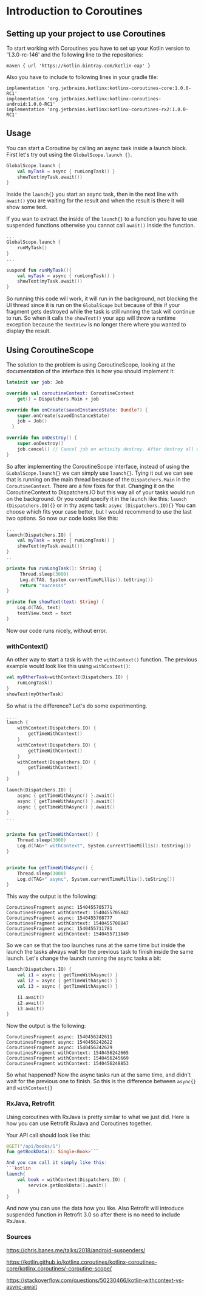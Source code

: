 # Introduction to Coroutines

## Setting up your project to use Coroutines
To start working with Coroutines you have to set up your Kotlin version to '1.3.0-rc-146' and the following line to the repositories:

    maven { url 'https://kotlin.bintray.com/kotlin-eap' }


Also you have to include to following lines in your gradle file:

    implementation 'org.jetbrains.kotlinx:kotlinx-coroutines-core:1.0.0-RC1'
    implementation 'org.jetbrains.kotlinx:kotlinx-coroutines-android:1.0.0-RC1'
    implementation 'org.jetbrains.kotlinx:kotlinx-coroutines-rx2:1.0.0-RC1'

## Usage

You can start a Coroutine by calling an async task inside a launch block. First let's try out using the `GlobalScope.launch {}`.
```kotlin
GlobalScope.launch {
    val myTask = async { runLongTask() }
    showText(myTask.await())
}
```
Inside the `launch{}` you start an async task, then in the next line with `await()` you are waiting for the result and when the result is there it will show some text.

If you wan to extract the inside of the `launch{}` to a function you have to use suspended functions otherwise you cannot call `await()` inside the function.

```kotlin
...
GlobalScope.launch {
    runMyTask()
}
...

suspend fun runMyTask(){
    val myTask = async { runLongTask() }
    showText(myTask.await())
}
```

So running this code will work, it will run in the background, not blocking the UI thread since it is run on the `GlobalScope` but because of this if your fragment gets destroyed while the task is still running the task will continue to run. So when it calls the `showText()` your app will throw a runtime exception because the `TextView` is no longer there where you wanted to display the result.

## Using CoroutineScope
The solution to the problem is using CoroutineScope, looking at the documentation of the interface this is how you should implement it:

```kotlin
lateinit var job: Job

override val coroutineContext: CoroutineContext
    get() = Dispatchers.Main + job

override fun onCreate(savedInstanceState: Bundle?) {
    super.onCreate(savedInstanceState)
    job = Job()
  }

override fun onDestroy() {
    super.onDestroy()
    job.cancel() // Cancel job on activity destroy. After destroy all children jobs will be cancelled automatically
}
```


So after implementing the CoroutineScope interface, instead of using the `GLobalScope.launch{}` we can simply use `launch{}`. Tying it out we can see that is running on the main thread because of the `Dispatchers.Main` in the `CoroutineContext`.
There are a few fixes for that. Changing it on the CoroutineContext to Dispatchers.IO but this way all of your tasks would run on the background.
Or you could specify it in the launch like this: `launch (Dispatchers.IO){}` or in thy async task: `async (Dispatchers.IO){}`
You can choose which fits your case better, but I would recommend to use the last two options. So now our code looks like this:

```kotlin
...
launch(Dispatchers.IO) {
    val myTask = async { runLongTask() }
    showText(myTask.await())
}
..

private fun runLongTask(): String {
     Thread.sleep(3000)
     Log.d(TAG, System.currentTimeMillis().toString())
     return "successs"
}

private fun showText(text: String) {
    Log.d(TAG, text)
    textView.text = text
}
```

Now our code runs nicely, without error.

### withContext()
An other way to start a task is with the `withContext()` function. The previous example would look like this using `withContext()`:
```kotlin
val myOtherTask=withContext(Dispatchers.IO) {
    runLongTask()
}
showText(myOtherTask)
```

So what is the difference? Let's do some experimenting.

```kotlin
....
launch {
    withContext(Dispatchers.IO) {
        getTimeWithContext()
    }
    withContext(Dispatchers.IO) {
        getTimeWithContext()
    }
    withContext(Dispatchers.IO) {
        getTimeWithContext()
    }
}

launch(Dispatchers.IO) {
    async { getTimeWithAsync() }.await()
    async { getTimeWithAsync() }.await()
    async { getTimeWithAsync() }.await()
}
...


private fun getTimeWithContext() {
    Thread.sleep(3000)
    Log.d(TAG+" withContext", System.currentTimeMillis().toString())
}


private fun getTimeWithAsync() {
    Thread.sleep(3000)
    Log.d(TAG+" async", System.currentTimeMillis().toString())
}
```

This way the output is the following:
```
CoroutinesFragment async: 1540455705771
CoroutinesFragment withContext: 1540455705842
CoroutinesFragment async: 1540455708777
CoroutinesFragment withContext: 1540455708847
CoroutinesFragment async: 1540455711781
CoroutinesFragment withContext: 1540455711849
```
So we can se that the too launches runs at the same time but inside the launch the tasks always wait for the previous task to finish inside the same launch.
Let's change the launch running the async tasks a bit:

```kotlin
launch(Dispatchers.IO) {
    val i1 = async { getTimeWithAsync() }
    val i2 = async { getTimeWithAsync() }
    val i3 = async { getTimeWithAsync() }

    i1.await()
    i2.await()
    i3.await()
}
```

Now the output is the following:
```
CoroutinesFragment async: 1540456242611
CoroutinesFragment async: 1540456242622
CoroutinesFragment async: 1540456242629
CoroutinesFragment withContext: 1540456242665
CoroutinesFragment withContext: 1540456245669
CoroutinesFragment withContext: 1540456248853
```
So what happened? Now the async tasks run at the same time, and didn't wait for the previous one to finish. So this is the difference between `async{}` and `withContext{}`

### RxJava, Retrofit
Using coroutines with RxJava is pretty similar to what we just did. Here is how you can use Retrofit RxJava and Coroutines together.

Your API call should look like this:
```kotlin
@GET("/api/books/1")
fun getBookData(): Single<Book>```

And you can call it simply like this:
```kotlin
launch{
    val book = withContext(Dispatchers.IO) {
        service.getBookData().await()
    }
}
```

And now you can use the data how you like. Also Retrofit will introduce suspended function in Retrofit 3.0 so after there is no need to include RxJava.


### Sources
https://chris.banes.me/talks/2018/android-suspenders/

https://kotlin.github.io/kotlinx.coroutines/kotlinx-coroutines-core/kotlinx.coroutines/-coroutine-scope/

https://stackoverflow.com/questions/50230466/kotlin-withcontext-vs-async-await

